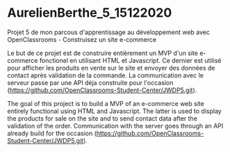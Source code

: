 # AurelienBerthe_5_15122020
Projet 5 de mon parcous d'apprentissage au développement web avec OpenClassrooms -  Construisez un site e-commerce

Le but de ce projet est de construire entièrement un MVP d'un site e-commerce fonctionel en utilisant HTML et Javascript.
Ce dernier est utilisé pour afficher les produits en vente sur le site et envoyer des données de contact après validation de la commande.
La communication avec le serveur passe par une API déja construite pour l'occasion (https://github.com/OpenClassrooms-Student-Center/JWDP5.git).

The goal of this project is to build a MVP of an e-commerce web site entirely functional using HTML and Javascript.
The latter is used to display the products for sale on the site and to send contact data after the validation of the order.
Communication with the server goes through an API already build for the occasion (https://github.com/OpenClassrooms-Student-Center/JWDP5.git).
